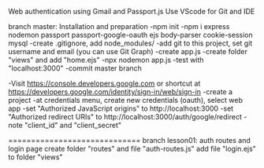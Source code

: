 Web authentication using Gmail and Passport.js
Use VScode for Git and IDE

branch master: Installation and preparation
-npm init
-npm i express nodemon passport passport-google-oauth ejs body-parser cookie-session mysql
-create .gitignore, add node_modules/
-add git to this project, set git username and email (you can use Git Graph)
-create app.js
-create folder "views" and add "home.ejs"
-npx nodemon app.js
-test with "localhost:3000"
-commit master branch

-Visit https://console.developers.google.com or shortcut at https://developers.google.com/identity/sign-in/web/sign-in
-create a project
-at credentials menu, create new credentials (oauth), select web app
-set "Authorized JavaScript origins" to http://localhost:3000 
-set "Authorized redirect URIs" to http://localhost:3000/auth/google/redirect
-note "client_id" and "client_secret"

=============================
branch lesson01: auth routes and login page
create folder "routes" and file "auth-routes.js"
add file "login.ejs" to folder "views"